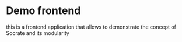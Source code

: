 # Demo frontend
this is a frontend application that allows to demonstrate the concept 
of Socrate and its modularity
